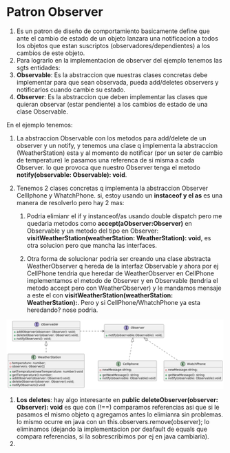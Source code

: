# Patron Observer 
1. Es un patron de diseño de comportamiento basicamente define que ante el cambio de estado de un objeto lanzara una notificacion a todos los 
objetos que estan suscriptos (observadores/dependientes) a los cambios de este objeto.
1. Para lograrlo en la implementacion de observer del ejemplo tenemos las sgts entidades: 
1. **Observable**: Es la abstraccion que nuestras clases concretas debe implementar para que sean observada, pueda add/deletes observers y notificarlos cuando 
 cambie su estado. 
1. **Observer**: Es la abstraccion que deben implementar las clases que quieran observar (estar pendiente) a los cambios de estado de una clase Observable.

En el ejemplo tenemos: 
1. La abstraccion Observable con los metodos para add/delete de un observer y un notify, y tenemos una clase q implementa la abstraccion (WeatherStation) esta y al momento de notificar (por un seter de cambio de temperature) le pasamos una referenca de si misma a cada Observer.  lo que provoca que nuestro Observer tenga el metodo **notify(observable: Observable): void**.

1. Tenemos 2 clases concretas q implementa la abstraccion Observer CellIphone y WhatchPhone. si, estoy usando un **instaceof y el as** es una manera de resolverlo pero hay 2 mas: 
    1. Podria elimianr el if y instanceof/as usando double dispatch pero me quedaria metodos como **accept(aObserver:Observer)** en Observable y un metodo del tipo en Observer:  **visitWeatherStation(weatherStation: WeatherStation): void**, es otra solucion pero que mancha las interfaces.
    
    1. Otra forma de solucionar podria ser creando una clase abstracta WeatherObserver q hereda de la interfaz Observable y ahora por ej CellPhone tendria que heredar de WeatherObserver en CellPhone implementamos el metodo de Observer y en Observable (tendria el metodo accept pero con WeatherObserver) y le mandamos mensaje a este el con **visitWeatherStation(weatherStation: WeatherStation):**. Pero y si CellPhone/WhatchPhone ya esta heredando? nose podria. 

<img src="../../diagrams/Observer/img/iteration1.png">

1. **Los deletes**: hay algo interesante en **public deleteObserver(observer: Observer): void** es que con (!==) comparamos referencias asi que si le pasamos 
    el mismo objeto q agregamos antes lo elimianra sin problemas. lo mismo ocurre en java con un this.observers.remove(observer); lo eliminamos (dejando la implementacion por deafault de equals que compara referencias, si la sobrescribimos por ej en java cambiaria).
1. 

